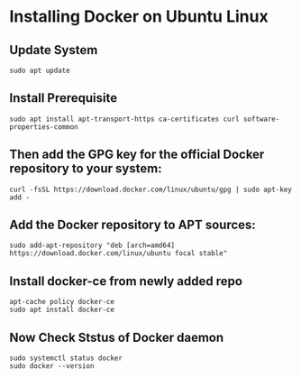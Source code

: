 # Installing Docker on Ubuntu Linux
## Update System
    sudo apt update 
## Install Prerequisite
    sudo apt install apt-transport-https ca-certificates curl software-properties-common
## Then add the GPG key for the official Docker repository to your system:
    curl -fsSL https://download.docker.com/linux/ubuntu/gpg | sudo apt-key add -
## Add the Docker repository to APT sources:
    sudo add-apt-repository "deb [arch=amd64] https://download.docker.com/linux/ubuntu focal stable"
## Install docker-ce from newly added repo
    apt-cache policy docker-ce
    sudo apt install docker-ce
## Now Check Ststus of Docker daemon
    sudo systemctl status docker
    sudo docker --version
